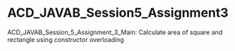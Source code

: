 # ACD_JAVAB_Session5_Assignment3
ACD_JAVAB_Session_5_Assignment_3_Main: Calculate area of square and rectangle using constructor overloading
